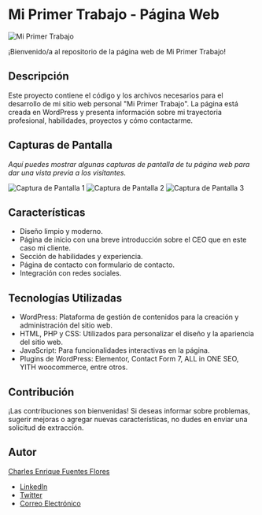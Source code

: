 # Mi Primer Trabajo - Página Web

![Mi Primer Trabajo](https://www.miprimertrabajo.net.pe/wp-content/uploads/2023/07/miprimertrabajo-logo.png)

¡Bienvenido/a al repositorio de la página web de Mi Primer Trabajo!

## Descripción

Este proyecto contiene el código y los archivos necesarios para el desarrollo de mi sitio web personal "Mi Primer Trabajo". La página está creada en WordPress y presenta información sobre mi trayectoria profesional, habilidades, proyectos y cómo contactarme.

## Capturas de Pantalla

_Aquí puedes mostrar algunas capturas de pantalla de tu página web para dar una vista previa a los visitantes._

![Captura de Pantalla 1](screenshot-1.png)
![Captura de Pantalla 2](screenshot-2.png)
![Captura de Pantalla 3](screenshot-3.png)

## Características

- Diseño limpio y moderno.
- Página de inicio con una breve introducción sobre el CEO que en este caso mi cliente.
- Sección de habilidades y experiencia.
- Página de contacto con formulario de contacto.
- Integración con redes sociales.

## Tecnologías Utilizadas

- WordPress: Plataforma de gestión de contenidos para la creación y administración del sitio web.
- HTML, PHP y CSS: Utilizados para personalizar el diseño y la apariencia del sitio web.
- JavaScript: Para funcionalidades interactivas en la página.
- Plugins de WordPress: Elementor, Contact Form 7, ALL in ONE SEO, YITH woocommerce, entre otros.

## Contribución

¡Las contribuciones son bienvenidas! Si deseas informar sobre problemas, sugerir mejoras o agregar nuevas características, no dudes en enviar una solicitud de extracción.

## Autor

[Charles Enrique Fuentes Flores](miprimertrabajo.net.pe)
- [LinkedIn](https://www.linkedin.com/in/charles-fuentes-flores-801a8022b/)
- [Twitter](https://twitter.com/charsfuentes)
- [Correo Electrónico](charlesfuentesflores@gmail.com)
